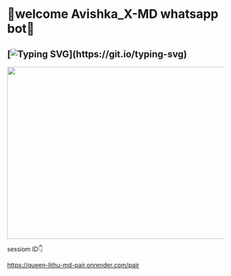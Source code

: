 # 🔰welcome Avishka_X-MD whatsapp bot🔰


##  [![Typing SVG](https://readme-typing-svg.herokuapp.com?font=Rockstar-ExtraBold&color=F33A6A&lines=Welome+𝐀𝐯𝐢𝐬𝐡𝐤𝐚+𝐗_𝐌𝐃+𝐁𝐨𝐭;)](https://git.io/typing-svg)


<center><img src="https://i.ibb.co/hCR3pVm/dde6df30cd96f065.jpg" height="400" width="700"></center>



sessiom ID👇

https://queen-lithu-md-pair.onrender.com/pair
